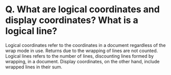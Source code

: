 # Q. What are logical coordinates and display coordinates? What is a logical line?

Logical coordinates refer to the coordinates in a document regardless of
the wrap mode in use. Returns due to the wrapping of lines are not counted.
Logical lines refers to the number of lines, discounting lines formed by
wrapping, in a document. Display coordinates, on the other hand, include
wrapped lines in their sum.